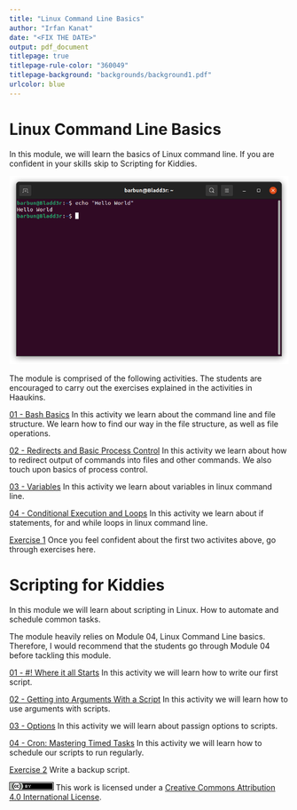 ```yaml
---
title: "Linux Command Line Basics"
author: "Irfan Kanat"
date: "<FIX THE DATE>"
output: pdf_document
titlepage: true
titlepage-rule-color: "360049"
titlepage-background: "backgrounds/background1.pdf"
urlcolor: blue
---
```


# Linux Command Line Basics

In this module, we will learn the basics of Linux command line. If you are confident in your skills skip to Scripting for Kiddies.

![Hello World](figures/HelloWorld.png)

The module is comprised of the following activities. The students are encouraged to carry out the exercises explained in the activities in Haaukins.

[01 - Bash Basics](M4_01_BashBasics.html) In this activity we learn about the command line and file structure. We learn how to find our way in the file structure, as well as file operations.

[02 - Redirects and Basic Process Control](M4_02_RedirectsAndBasicProcessControl.html) In this activity we learn about how to redirect output of commands into files and other commands. We also touch upon basics of process control.

[03 - Variables](M4_03_Variables.html) In this activity we learn about variables in linux command line.

[04 - Conditional Execution and Loops](M4_04_ConditionalExecutionAndLoops.html) In this activity we learn about if statements, for and while loops in linux command line.

[Exercise 1]() Once you feel confident about the first two activites above, go through exercises here.

# Scripting for Kiddies

In this module we will learn about scripting in Linux. How to automate and schedule common tasks.

The module heavily relies on Module 04, Linux Command Line basics. Therefore, I would recommend that the students go through Module 04 before tackling this module.

[01 - \#\! Where it all Starts](M05_01_SheBang.md) In this activity we will learn how to write our first script.

[02 - Getting into Arguments With a Script](M5_02_Arguments.md) In this activity we will learn how to use arguments with scripts.

[03 - Options](M5_03_Options.md) In this activity we will learn about passign options to scripts.

[04 - Cron: Mastering Timed Tasks](M5_04_Cron.md) In this activity we will learn how to schedule our scripts to run regularly.

[Exercise 2]() Write a backup script.





![CC4](CC4.png) This work is licensed under a [Creative Commons Attribution 4.0 International License](http://creativecommons.org/licenses/by/4.0/).


